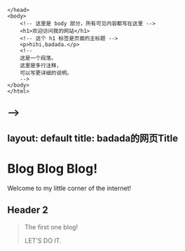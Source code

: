 <!-- 
    <!DOCTYPE html>
    <html>
    <head>
        <title>badada的网页Title</title>
          <!-- 
            这里是 head 部分，用于定义元数据和引入 CSS/JS这是一个段落。
            在 HTML 中，<title> 标签的内容 ​不会直接显示在网页的可见内容区域，而是有特定的显示位置和作用。
    
        -->
    </head>
    <body>
        <!-- 这里是 body 部分，所有可见内容都写在这里 -->
        <h1>欢迎访问我的网站</h1>
        <!-- 这个 h1 标签是页面的主标题 -->
        <p>hihi,badada.</p>
        <!-- 
        这是一个段落。
        这里是多行注释，
        可以写更详细的说明。
        -->
    </body>
    </html>
-->
---
layout: default
title: badada的网页Title
---

# Blog Blog Blog!

Welcome to my little corner of the internet!

## Header 2

> The first one blog!
>
> LET'S DO IT.
> 
